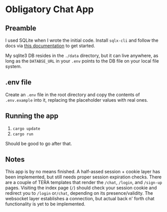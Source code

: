 # Obligatory Chat App

## Preamble

I used SQLite when I wrote the initial code. Install `sqlx-cli` and follow the docs via [this documentation](https://lib.rs/crates/sqlx-cli) to get started.

My sqlite3 DB resides in the `./data` directory, but it can live anywhere, as long as the `DATABSE_URL` in your `.env` points to the DB file on your local file system.

## .env file

Create an `.env` file in the root directory and copy the contents of `.env.example` into it, replacing the placeholder values with real ones.

## Running the app

1. `cargo update`
2. `cargo run`

Should be good to go after that.

## Notes

This app is by no means finished. A half-assed session + cookie layer has been implemented, but still needs proper session expiration checks. There are a couple of TERA templates that render the `/chat`, `/login`, and `/sign-up` pages. Visiting the index page (`/`) should check your session cookie and redirect you to `/login` or`/chat`, depending on its presence/validity. The websocket layer establishes a connection, but actual back n' forth chat functionality is yet to be implemented.
